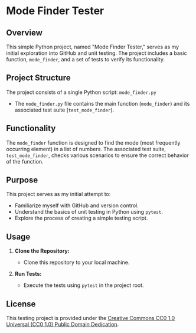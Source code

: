 # Mode Finder Tester

## Overview

This simple Python project, named "Mode Finder Tester," serves as my initial exploration into GitHub and unit testing. The project includes a basic function, `mode_finder`, and a set of tests to verify its functionality.

## Project Structure

The project consists of a single Python script: `mode_finder.py`


- The `mode_finder.py` file contains the main function (`mode_finder`) and its associated test suite (`test_mode_finder`).

## Functionality

The `mode_finder` function is designed to find the mode (most frequently occurring element) in a list of numbers. The associated test suite, `test_mode_finder`, checks various scenarios to ensure the correct behavior of the function.

## Purpose

This project serves as my initial attempt to:
- Familiarize myself with GitHub and version control.
- Understand the basics of unit testing in Python using `pytest`.
- Explore the process of creating a simple testing script.

## Usage

1. **Clone the Repository:**
   - Clone this repository to your local machine.

2. **Run Tests:**
   - Execute the tests using `pytest` in the project root.

## License

This testing project is provided under the [Creative Commons CC0 1.0 Universal (CC0 1.0) Public Domain Dedication](https://creativecommons.org/publicdomain/zero/1.0/).
